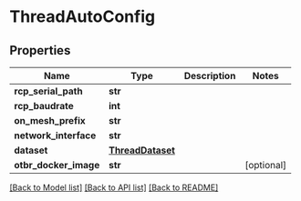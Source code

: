 # ThreadAutoConfig

## Properties
Name | Type | Description | Notes
------------ | ------------- | ------------- | -------------
**rcp_serial_path** | **str** |  | 
**rcp_baudrate** | **int** |  | 
**on_mesh_prefix** | **str** |  | 
**network_interface** | **str** |  | 
**dataset** | [**ThreadDataset**](ThreadDataset.md) |  | 
**otbr_docker_image** | **str** |  | [optional] 

[[Back to Model list]](../README.md#documentation-for-models) [[Back to API list]](../README.md#documentation-for-api-endpoints) [[Back to README]](../README.md)



